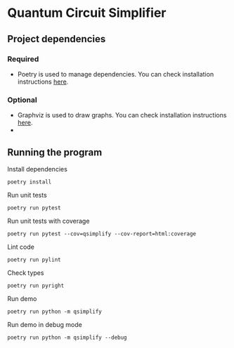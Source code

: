 # Quantum Circuit Simplifier

## Project dependencies

### Required

- Poetry is used to manage dependencies. You can check installation instructions [here](https://python-poetry.org/docs/#installation).

### Optional

- Graphviz is used to draw graphs. You can check installation instructions [here](https://graphviz.org/download/).
- 

## Running the program

Install dependencies

```shell
poetry install
```

Run unit tests

```shell
poetry run pytest
```

Run unit tests with coverage

```shell
poetry run pytest --cov=qsimplify --cov-report=html:coverage
```

Lint code

```shell
poetry run pylint
```

Check types

```shell
poetry run pyright
```

Run demo

```shell
poetry run python -m qsimplify
```

Run demo in debug mode

```shell
poetry run python -m qsimplify --debug
```
